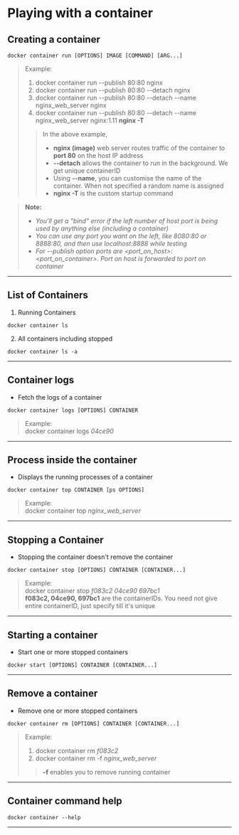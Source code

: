 # **Playing with a container**  

## Creating a container  
```
docker container run [OPTIONS] IMAGE [COMMAND] [ARG...]  
```
> Example:  
> 1. docker container run --publish 80:80 nginx  
> 2. docker container run --publish 80:80 --detach nginx  
> 3. docker container run --publish 80:80 --detach --name nginx_web_server  nginx  
> 4. docker container run --publish 80:80 --detach --name nginx_web_server  nginx:1.11 **nginx -T**
>
>> In the above example,  
>> * **nginx (image)** web server routes traffic of the container to **port 80** on the host IP address  
>> * **--detach** allows the container to run in the background. We get unique containerID  
>> * Using **--name**, you can customise the name of the container. When not specified a random name is assigned
>> * **nginx -T** is the custom startup command

> **Note:**
>* *You'll get a "bind" error if the left number of host port is being used by anything else (including a container)*
>* *You can use any port you want on the left, like 8080:80 or 8888:80, and then use localhost:8888 while testing*
>* *For --publish option ports are <port_on_host>:<port_on_container>. Port on host is forwarded to port on container*
---

## List of Containers  
1. Running Containers
```
docker container ls  
```
2. All containers including stopped
```
docker container ls -a  
```
---

## Container logs
* Fetch the logs of a container
```
docker container logs [OPTIONS] CONTAINER
```
> Example:  
> docker container logs *04ce90*
---

## Process inside the container
* Displays the running processes of a container
```
docker container top CONTAINER [ps OPTIONS]
```
> Example:  
> docker container top *nginx_web_server*
---

## Stopping a Container
* Stopping the container doesn't remove the container
```
docker container stop [OPTIONS] CONTAINER [CONTAINER...]   
```
> Example:  
> docker container stop *f083c2 04ce90 697bc1*  
> **f083c2, 04ce90, 697bc1** are the containerIDs. You need not give entire containerID, just specify till it's unique
---

## Starting a container  
* Start one or more stopped containers
```
docker start [OPTIONS] CONTAINER [CONTAINER...]
```
---

## Remove a container
* Remove one or more stopped containers
```
docker container rm [OPTIONS] CONTAINER [CONTAINER...]
```
> Example:  
> 1. docker container rm *f083c2*
> 2. docker container rm -f *nginx_web_server*  
>> **-f** enables you to remove running container
---

## Container command help
```
docker container --help  
```
---
